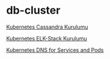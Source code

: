 # db-cluster


[Kubernetes Cassandra Kurulumu](https://deniz-turkmen.medium.com/kubernetes-cassandra-kurulumu-45fc93462f00)

[Kubernetes ELK-Stack Kurulumu](https://deniz-turkmen.medium.com/kubernetes-elk-stack-kurulumu-bedb2985b245)

[Kubernetes DNS for Services and Pods](https://medium.com/kubernetes-tutorials/kubernetes-dns-for-services-and-pods-664804211501)
